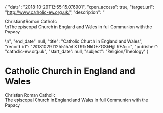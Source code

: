 {
  "date": "2018-10-29T12:55:15.076901", 
  "open_access": true, 
  "target_url": "http://www.catholic-ew.org.uk/", 
  "description": "<p>Christian\tRoman Catholic<br />\nThe episcopal Church in England and Wales in full Communion with the Papacy</p>\n", 
  "end_date": null, 
  "title": "Catholic Church in England and Wales", 
  "record_id": "20181029T125515/vLXT91kNhD+ZGShHjjLREA==", 
  "publisher": "catholic-ew.org.uk", 
  "start_date": null, 
  "subject": "Religion/Theology"
}

# Catholic Church in England and Wales

<p>Christian	Roman Catholic<br />
The episcopal Church in England and Wales in full Communion with the Papacy</p>
